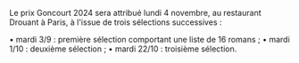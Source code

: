 Le prix Goncourt 2024 
sera attribué lundi 4 novembre, au restaurant Drouant à Paris, à l'issue de trois sélections successives :

• mardi 3/9 : première sélection comportant une liste de 16 romans ;
• mardi 1/10 : deuxième sélection ;
• mardi 22/10 : troisième sélection.
